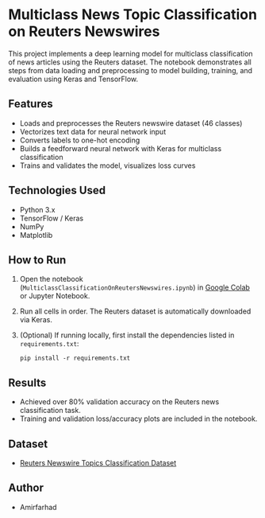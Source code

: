 # Multiclass News Topic Classification on Reuters Newswires

This project implements a deep learning model for multiclass classification of news articles using the Reuters dataset. The notebook demonstrates all steps from data loading and preprocessing to model building, training, and evaluation using Keras and TensorFlow.

## Features
- Loads and preprocesses the Reuters newswire dataset (46 classes)
- Vectorizes text data for neural network input
- Converts labels to one-hot encoding
- Builds a feedforward neural network with Keras for multiclass classification
- Trains and validates the model, visualizes loss curves

## Technologies Used
- Python 3.x
- TensorFlow / Keras
- NumPy
- Matplotlib

## How to Run
1. Open the notebook (`MulticlassClassificationOnReutersNewswires.ipynb`) in [Google Colab](https://colab.research.google.com/) or Jupyter Notebook.
2. Run all cells in order. The Reuters dataset is automatically downloaded via Keras.
3. (Optional) If running locally, first install the dependencies listed in `requirements.txt`:

    ```
    pip install -r requirements.txt
    ```

## Results
- Achieved over 80% validation accuracy on the Reuters news classification task.
- Training and validation loss/accuracy plots are included in the notebook.

## Dataset
- [Reuters Newswire Topics Classification Dataset](https://keras.io/api/datasets/reuters/)

## Author
- Amirfarhad

